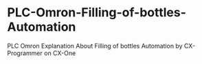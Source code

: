 # PLC-Omron-Filling-of-bottles-Automation
PLC Omron Explanation About Filling of bottles Automation by CX-Programmer on CX-One
